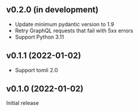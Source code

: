 v0.2.0 (in development)
-----------------------
- Update minimum pydantic version to 1.9
- Retry GraphQL requests that fail with 5xx errors
- Support Python 3.11

v0.1.1 (2022-01-02)
-------------------
- Support tomli 2.0

v0.1.0 (2022-01-02)
-------------------
Initial release
